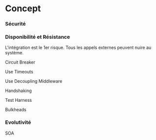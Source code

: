 # Concept


### Sécurité

### Disponibilité et Résistance

L'intégration est le 1er risque. Tous les appels externes peuvent nuire au système.

Circuit Breaker

Use Timeouts

Use Decoupling Middleware

Handshaking

Test Harness

Bulkheads

### Evolutivité

SOA
